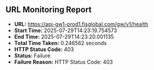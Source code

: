 ## URL Monitoring Report

- **URL:** https://api-gw1-prod1.fisglobal.com/gw/v1/health
- **Start Time:** 2025-07-29T14:23:19.754573
- **End Time:** 2025-07-29T14:23:20.001135
- **Total Time Taken:** 0.246562 seconds
- **HTTP Status Code:** 403
- **Status:** Failure
- **Failure Reason:** HTTP Status Code: 403
